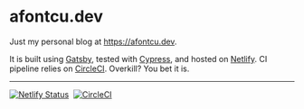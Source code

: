 # afontcu.dev

Just my personal blog at https://afontcu.dev.

It is built using [Gatsby](https://www.gatsbyjs.org/), tested with [Cypress](https://www.cypress.io/), and hosted on [Netlify](https://www.netlify.com/). CI pipeline relies on [CircleCI](http://circleci.com/). Overkill? You bet it is.

---

[![Netlify Status](https://api.netlify.com/api/v1/badges/90970471-a5be-48e8-a048-075cb00b1456/deploy-status)](https://app.netlify.com/sites/quirky-swirles-79fa39/deploys)&nbsp;&nbsp;[![CircleCI](https://circleci.com/gh/afontcu/afontcu.dev/tree/master.svg?style=svg)](https://circleci.com/gh/afontcu/afontcu.dev/tree/master)
